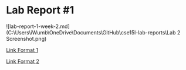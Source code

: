 # Lab Report #1

![lab-report-1-week-2.md](C:\Users\iWumb\OneDrive\Documents\GitHub\cse15l-lab-reports\Lab 2 Screenshot.png)

[Link Format 1](lab-report-1-week-2.html)

[Link Format 2](https://ni-chiu.github.io/cse15-lab-reports/lab-report-1-week-2.html)